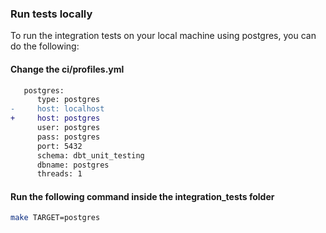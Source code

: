 ### Run tests locally
To run the integration tests on your local machine using postgres, you can do the following:

#### Change the ci/profiles.yml

```diff
   postgres:
      type: postgres
-     host: localhost
+     host: postgres
      user: postgres
      pass: postgres
      port: 5432
      schema: dbt_unit_testing
      dbname: postgres
      threads: 1
```

####  Run the following command inside the integration_tests folder

```bash
make TARGET=postgres
```
